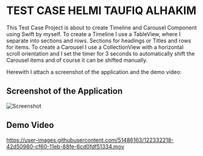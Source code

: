 TEST CASE HELMI TAUFIQ ALHAKIM
==============================
This Test Case Project is about to create Timeline and Carousel Component using Swift by myself.
To create a Timeline I use a TableView, where I separate into sections and rows. Sections for headings or Titles and rows for items.
To create a Carousel I use a CollectionView with a horizontal scroll orientation and I set the timer for 3 seconds to automatically shift the Carousel items and of course it can be shifted manually.

Herewith I attach a screenshot of the application and the demo video:

## Screenshot of the Application
![Screenshot](https://user-images.githubusercontent.com/51486163/122332172-305ad000-cf60-11eb-9aeb-fcbb34911c55.png)

## Demo Video
https://user-images.githubusercontent.com/51486163/122332218-42d50980-cf60-11eb-88fe-6cd0fdf51334.mov
